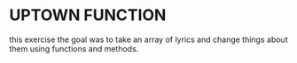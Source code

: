 UPTOWN FUNCTION
====================

this exercise the goal was to take an array of lyrics and change things about them using functions and methods.
